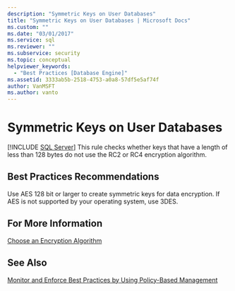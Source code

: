 ```yaml
---
description: "Symmetric Keys on User Databases"
title: "Symmetric Keys on User Databases | Microsoft Docs"
ms.custom: ""
ms.date: "03/01/2017"
ms.service: sql
ms.reviewer: ""
ms.subservice: security
ms.topic: conceptual
helpviewer_keywords: 
  - "Best Practices [Database Engine]"
ms.assetid: 3333ab5b-2518-4753-a0a8-57df5e5af74f
author: VanMSFT
ms.author: vanto
---
```

# Symmetric Keys on User Databases
 [!INCLUDE [SQL Server](../../includes/applies-to-version/sqlserver.md)]
  This rule checks whether keys that have a length of less than 128 bytes do not use the RC2 or RC4 encryption algorithm.  
  
## Best Practices Recommendations  
 Use AES 128 bit or larger to create symmetric keys for data encryption. If AES is not supported by your operating system, use 3DES.  
  
## For More Information  
 [Choose an Encryption Algorithm](../../relational-databases/security/encryption/choose-an-encryption-algorithm.md)  
  
## See Also  
 [Monitor and Enforce Best Practices by Using Policy-Based Management](../../relational-databases/policy-based-management/monitor-and-enforce-best-practices-by-using-policy-based-management.md)  
  
  
